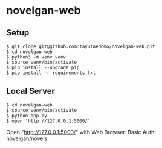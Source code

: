 # novelgan-web

## Setup
```
$ git clone git@github.com:tayutaedomo/novelgan-web.git
$ cd novelgan-web
$ python3 -m venv venv
$ source venv/bin/activate
$ pip install --upgrade pip
$ pip install -r requirements.txt
```

## Local Server
```
$ cd novelgan-web
$ source venv/bin/activate
$ python app.py
$ open 'http://127.0.0.1:5000/'
```
Open "http://127.0.0.1:5000/" with Web Browser.
Basic Auth: novelgan/novels

